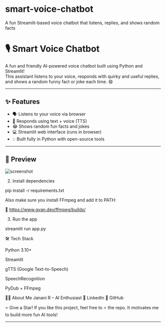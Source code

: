 # smart-voice-chatbot
A fun Streamlit-based voice chatbot that listens, replies, and shows random facts
# 🎙️ Smart Voice Chatbot

A fun and friendly AI-powered voice chatbot built using Python and Streamlit!  
This assistant listens to your voice, responds with quirky and useful replies, and shows a random funny fact or joke each time. 😄

---

## ✨ Features

- 🗣️ Listens to your voice via browser
- 🤖 Responds using text + voice (TTS)
- 😂 Shows random fun facts and jokes
- 💻 Streamlit web interface (runs in browser)
- 💡 Built fully in Python with open-source tools

---

## 📸 Preview

![screenshot](https://via.placeholder.com/800x400?text=Chatbot+UI+Screenshot)

2. Install dependencies

pip install -r requirements.txt

Also make sure you install FFmpeg and add it to PATH:

🔗 https://www.gyan.dev/ffmpeg/builds/

3. Run the app

streamlit run app.py

🛠️ Tech Stack

Python 3.10+

Streamlit

gTTS (Google Text-to-Speech)

SpeechRecognition

PyDub + FFmpeg

🙋‍♀️ About Me
Janani R – AI Enthusiast
🔗 LinkedIn
🔗 GitHub

⭐ Give a Star!
If you like this project, feel free to ⭐ the repo. It motivates me to build more fun AI tools!


---
